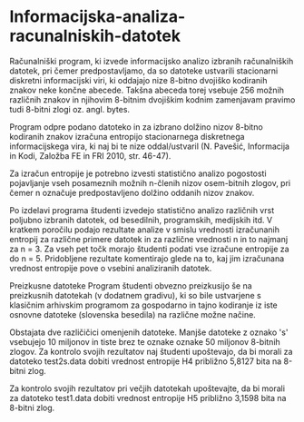 # Informacijska-analiza-racunalniskih-datotek
Računalniški program, ki izvede informacijsko analizo izbranih računalniških datotek, pri čemer predpostavljamo, da so datoteke ustvarili stacionarni diskretni informacijski viri, ki oddajajo nize 8-bitno dvojiško kodiranih znakov neke končne abecede. Takšna abeceda torej vsebuje 256 možnih različnih znakov in njihovim 8-bitnim dvojiškim kodnim zamenjavam pravimo tudi 8-bitni zlogi oz. angl. bytes.

Program odpre podano datoteko in za izbrano dolžino nizov 8-bitno kodiranih znakov izračuna entropijo stacionarnega diskretnega informacijskega vira, ki naj bi te nize oddal/ustvaril (N. Pavešić, Informacija in Kodi, Založba FE in FRI 2010, str. 46-47).

Za izračun entropije je potrebno izvesti statistično analizo pogostosti pojavljanje vseh posameznih možnih n-členih nizov osem-bitnih zlogov, pri čemer n označuje predpostavljeno dolžino oddanih nizov znakov.

Po izdelavi programa študenti izvedejo statistično analizo različnih vrst poljubno izbranih datotek, od besedilnih, programskih, medijskih itd. V kratkem poročilu podajo rezultate analize v smislu vrednosti izračunanih entropij za različne primere datotek in za različne vrednosti n in to najmanj za n = 3. Za vseh pet točk morajo študenti podati vse izračune entropije za do n = 5. Pridobljene rezultate komentirajo glede na to, kaj jim izračunana vrednost entropije pove o vsebini analiziranih datotek.

Preizkusne datoteke
Program študenti obvezno preizkusijo še na preizkusnih datotekah (v dodatnem gradivu), ki so bile ustvarjene s klasičnim arhivskim programom za gospodarno in tajno kodiranje iz iste osnovne datoteke (slovenska besedila) na različne možne načine.

Obstajata dve različičici omenjenih datoteke. Manjše datoteke z oznako 's' vsebujejo 10 miljonov in tiste brez te oznake oznake 50 miljonov 8-bitnih zlogov. Za kontrolo svojih rezultatov naj študenti upoštevajo, da bi morali za datoteko test2s.data dobiti vrednost entropije H4 približno 5,8127 bita na 8-bitni zlog.

Za kontrolo svojih rezultatov pri večjih datotekah upoštevajte, da bi morali za datoteko test1.data dobiti vrednost entropije H5 približno 3,1598 bita na 8-bitni zlog.
